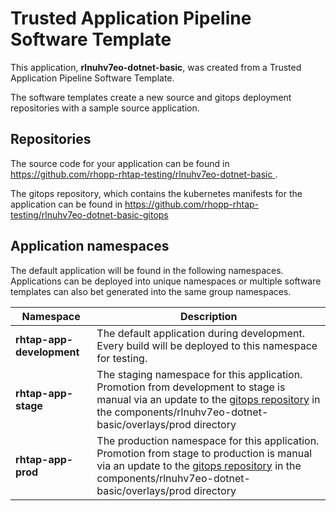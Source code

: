 # Trusted Application Pipeline Software Template

This application, **rlnuhv7eo-dotnet-basic**, was created from a Trusted Application Pipeline Software Template.

The software templates create a new source and gitops deployment repositories with a sample source application. 

## Repositories

The source code for your application can be found in [https://github.com/rhopp-rhtap-testing/rlnuhv7eo-dotnet-basic ](https://github.com/rhopp-rhtap-testing/rlnuhv7eo-dotnet-basic ).
 
The gitops repository, which contains the kubernetes manifests for the application can be found in 
[https://github.com/rhopp-rhtap-testing/rlnuhv7eo-dotnet-basic-gitops ](https://github.com/rhopp-rhtap-testing/rlnuhv7eo-dotnet-basic-gitops ) 

## Application namespaces 

The default application will be found in the following namespaces. Applications can be deployed into unique namespaces or multiple software templates can also bet generated into the same group namespaces.  

|  Namespace   |  Description   |  
| -------- | -------- |   
| **rhtap-app-development** | The default application during development. Every build will be deployed to this namespace for testing. | 
| **rhtap-app-stage** | The staging namespace for this application. Promotion from development to stage is manual via an update to the [gitops repository](https://github.com/rhopp-rhtap-testing/rlnuhv7eo-dotnet-basic-gitops ) in the components/rlnuhv7eo-dotnet-basic/overlays/prod directory |  
| **rhtap-app-prod** | The production namespace for this application. Promotion from stage to production is manual via an update to the [gitops repository](https://github.com/rhopp-rhtap-testing/rlnuhv7eo-dotnet-basic-gitops ) in the components/rlnuhv7eo-dotnet-basic/overlays/prod directory | 